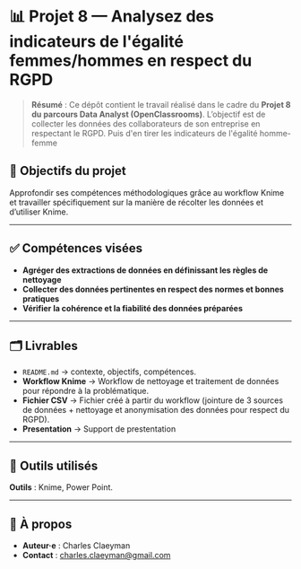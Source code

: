 # 📊 Projet 8 — Analysez des indicateurs de l'égalité femmes/hommes en respect du RGPD

> **Résumé** : Ce dépôt contient le travail réalisé dans le cadre du **Projet 8 du parcours Data Analyst (OpenClassrooms)**.
> L’objectif est de collecter les données des collaborateurs de son entreprise en respectant le RGPD.
> Puis d'en tirer les indicateurs de l'égalité homme-femme

## 🎯 Objectifs du projet
Approfondir ses compétences méthodologiques grâce au workflow Knime et travailler spécifiquement sur la manière de récolter les données et d’utiliser Knime. 

---

## ✅ Compétences visées
- **Agréger des extractions de données en définissant les règles de nettoyage**
- **Collecter des données pertinentes en respect des normes et bonnes pratiques**
- **Vérifier la cohérence et la fiabilité des données préparées** 

---

## 🗂️ Livrables
- `README.md` → contexte, objectifs, compétences.  
- **Workflow Knime** → Workflow de nettoyage et traitement de données pour répondre à la problématique. 
- **Fichier CSV** → Fichier créé à partir du workflow (jointure de 3 sources de données + nettoyage et anonymisation des données pour respect du RGPD).
- **Presentation** → Support de prestentation

---

## 🧰 Outils utilisés
  **Outils** : Knime, Power Point.

---

## 👤 À propos
- **Auteur·e** : Charles Claeyman
- **Contact** : charles.claeyman@gmail.com

